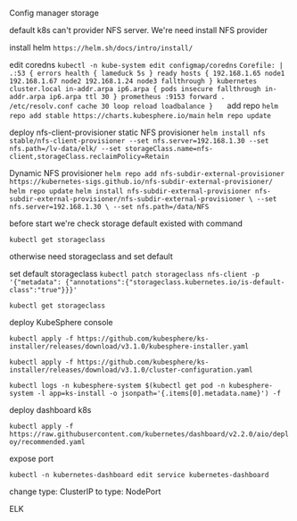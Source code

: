 Config manager storage 

default k8s can't provider NFS server. We're need install NFS provider

install helm
`https://helm.sh/docs/intro/install/`

edit coredns
`kubectl -n kube-system edit configmap/coredns`
`Corefile: |
    .:53 {
        errors
        health {
            lameduck 5s
        }
        ready
        hosts {
           192.168.1.65 node1
	   192.168.1.67 node2
           192.168.1.24 node3
           fallthrough
        }
        kubernetes cluster.local in-addr.arpa ip6.arpa {
            pods insecure
            fallthrough in-addr.arpa ip6.arpa
            ttl 30
        }
        prometheus :9153
        forward . /etc/resolv.conf
        cache 30
        loop
        reload
        loadbalance
     }  
`
add repo
`helm repo add stable https://charts.kubesphere.io/main`
`helm repo update`

deploy nfs-client-provisioner
static NFS provisioner
`helm install nfs stable/nfs-client-provisioner --set nfs.server=192.168.1.30 --set nfs.path=/lv-data/elk/ --set storageClass.name=nfs-client,storageClass.reclaimPolicy=Retain`

Dynamic NFS provisioner
`helm repo add nfs-subdir-external-provisioner https://kubernetes-sigs.github.io/nfs-subdir-external-provisioner/`
`helm repo update`
`helm install nfs-subdir-external-provisioner nfs-subdir-external-provisioner/nfs-subdir-external-provisioner \
    --set nfs.server=192.168.1.30 \
    --set nfs.path=/data/NFS`

before start we're check storage default existed with command

`kubectl get storageclass`

otherwise need storageclass and set default

set default storageclass
`kubectl patch storageclass nfs-client -p '{"metadata": {"annotations":{"storageclass.kubernetes.io/is-default-class":"true"}}}'`

`kubectl get storageclass`


deploy KubeSphere console

`kubectl apply -f https://github.com/kubesphere/ks-installer/releases/download/v3.1.0/kubesphere-installer.yaml`
   
`kubectl apply -f https://github.com/kubesphere/ks-installer/releases/download/v3.1.0/cluster-configuration.yaml`

`kubectl logs -n kubesphere-system $(kubectl get pod -n kubesphere-system -l app=ks-install -o jsonpath='{.items[0].metadata.name}') -f`

deploy dashboard k8s

`kubectl apply -f https://raw.githubusercontent.com/kubernetes/dashboard/v2.2.0/aio/deploy/recommended.yaml`

expose port

`kubectl -n kubernetes-dashboard edit service kubernetes-dashboard`

change type: ClusterIP to type: NodePort


ELK




